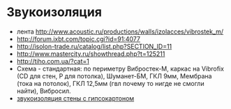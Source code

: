 # Звукоизоляция

* лента http://www.acoustic.ru/productions/walls/izolacces/vibrostek_m/
* http://forum.ixbt.com/topic.cgi?id=91:4077
* http://isolon-trade.ru/catalog/list.php?SECTION_ID=11
* http://www.mastercity.ru/showthread.php?t=125211
* http://tiho.com.ua/?cat=1
* Схема - стандартная: по периметру Вибростек-М, каркас на Vibrofix (CD для стен, P для потолка), Шуманет-БМ, ГКЛ 9мм, Мембрана (тока на потолок), ГКЛ 12,5мм (гвл почему то нигде не смогли найти), Вибросил.
* [звукоизоляция стены с гипсокартоном](https://www.youtube.com/watch?v=Wb63esnKOx4)